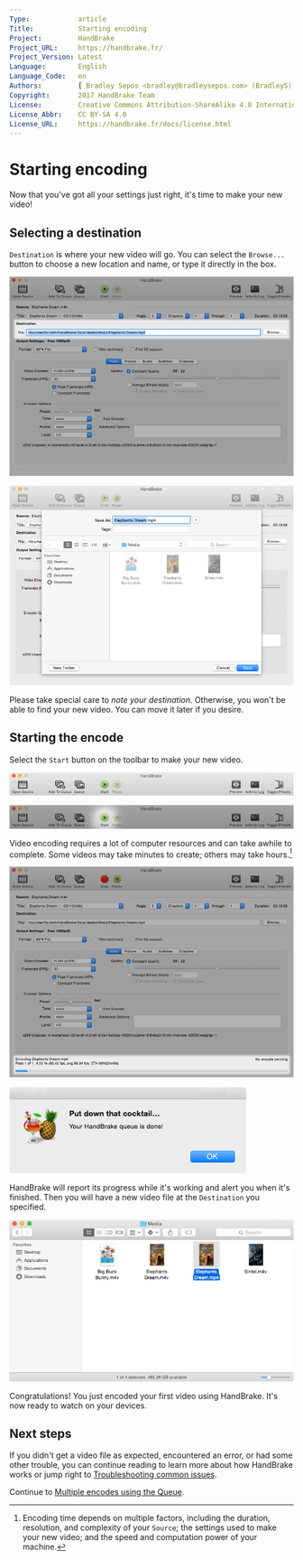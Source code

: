 ```yaml
---
Type:            article
Title:           Starting encoding
Project:         HandBrake
Project_URL:     https://handbrake.fr/
Project_Version: Latest
Language:        English
Language_Code:   en
Authors:         [ Bradley Sepos <bradley@bradleysepos.com> (BradleyS) ]
Copyright:       2017 HandBrake Team
License:         Creative Commons Attribution-ShareAlike 4.0 International
License_Abbr:    CC BY-SA 4.0
License_URL:     https://handbrake.fr/docs/license.html
---
```


Starting encoding
=================

Now that you've got all your settings just right, it's time to make your new video!

## Selecting a destination

`Destination` is where your new video will go. You can select the `Browse...` button to choose a new location and name, or type it directly in the box.

<!-- .system-mac -->

![Selecting a destination](../../images/mac/destination-field-1.0.0.png "Destination is where HandBrake will put your new video.")

![Browsing for a destination](../../images/mac/destination-dialog-1.0.0.png "Select the Browse button to choose a different location and name.")

<!-- /.system-mac -->

Please take special care to *note your destination*. Otherwise, you won't be able to find your new video. You can move it later if you desire.

## Starting the encode

Select the `Start` button on the toolbar to make your new video.

<!-- .system-mac -->

![Main window toolbar](../../images/mac/toolbar-1.0.0.png "The Toolbar provides easy access to HandBrake's most common functions.")

![Starting an encode](../../images/mac/start-button-1.0.0.png "The Start button begins encoding your new video.")

<!-- /.system-mac -->

Video encoding requires a lot of computer resources and can take awhile to complete. Some videos may take minutes to create; others may take hours.[^encoding-time]

<!-- .system-mac -->

![Encode progress](../../images/mac/encode-progress-1.0.0.png "HandBrake reports its progress during encoding.")

![Encoding complete alert](../../images/mac/encode-complete-1.0.0.png "HandBrake shows an alert when finished encoding.")

<!-- /.system-mac -->

HandBrake will report its progress while it's working and alert you when it's finished. Then you will have a new video file at the `Destination` you specified.

<!-- .system-mac -->

![Destination in Finder](../../images/mac/destination-finder-1.0.0.png "Your new video is located at the Destination you specified.")

<!-- /.system-mac -->

Congratulations! You just encoded your first video using HandBrake. It's now ready to watch on your devices.

<!-- .continue -->

## Next steps

If you didn't get a video file as expected, encountered an error, or had some other trouble, you can continue reading to learn more about how HandBrake works or jump right to [Troubleshooting common issues](../help/troubleshooting-common-issues.html).

Continue to [Multiple encodes using the Queue](../advanced/queue.html).

<!-- /.continue -->

[^encoding-time]: Encoding time depends on multiple factors, including the duration, resolution, and complexity of your `Source`; the settings used to make your new video; and the speed and computation power of your machine.
